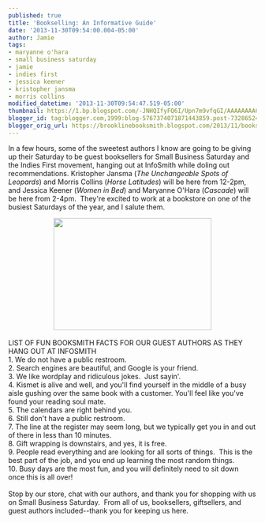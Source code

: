 ```yaml
---
published: true
title: 'Bookselling: An Informative Guide'
date: '2013-11-30T09:54:00.004-05:00'
author: Jamie
tags:
- maryanne o'hara
- small business saturday
- jamie
- indies first
- jessica keener
- kristopher jansma
- morris collins
modified_datetime: '2013-11-30T09:54:47.519-05:00'
thumbnail: https://1.bp.blogspot.com/-JNHQIfyFQ6I/Upn7m9vfqGI/AAAAAAAACgU/fJv33rP8pL8/s72-c/indiesFirst.jpg
blogger_id: tag:blogger.com,1999:blog-5767374071871443859.post-732865243835920290
blogger_orig_url: https://brooklinebooksmith.blogspot.com/2013/11/bookselling-informative-guide.html
---
```


In a few hours, some of the sweetest authors I know are going to be giving up their Saturday to be guest booksellers for Small Business Saturday and the Indies First movement, hanging out at InfoSmith while doling out recommendations. Kristopher Jansma (<i>The Unchangeable Spots of Leopards</i>) and Morris Collins (<i>Horse Latitudes</i>) will be here from 12-2pm, and Jessica Keener (<i>Women in Bed</i>) and Maryanne O'Hara (<i>Cascade</i>) will be here from 2-4pm. &nbsp;They're excited to work at a bookstore on one of the busiest Saturdays of the year, and I salute them. <br /><div class="separator" style="clear: both; text-align: center;"><a href="https://1.bp.blogspot.com/-JNHQIfyFQ6I/Upn7m9vfqGI/AAAAAAAACgU/fJv33rP8pL8/s1600/indiesFirst.jpg" imageanchor="1" style="margin-left: 1em; margin-right: 1em;"><img border="0" height="227" src="https://1.bp.blogspot.com/-JNHQIfyFQ6I/Upn7m9vfqGI/AAAAAAAACgU/fJv33rP8pL8/s320/indiesFirst.jpg" width="320" /></a></div><br />LIST OF FUN BOOKSMITH FACTS FOR OUR GUEST AUTHORS AS THEY HANG OUT AT INFOSMITH<br />1. We do not have a public restroom.<br />2. Search engines are beautiful, and Google is your friend.<br />3. We like wordplay and ridiculous jokes. &nbsp;Just sayin'.<br />4. Kismet is alive and well, and you'll find yourself in the middle of a busy aisle gushing over the same book with a customer. You'll feel like you've found your reading soul mate. <br />5. The calendars are right behind you.<br />6. Still don't have a public restroom.<br />7. The line at the register may seem long, but we typically get you in and out of there in less than 10 minutes.<br />8. Gift wrapping is downstairs, and yes, it is free.<br />9. People read everything and are looking for all sorts of things. &nbsp;This is the best part of the job, and you end up learning the most random things.<br />10. Busy days are the most fun, and you will definitely need to sit down once this is all over!<br /><br />Stop by our store, chat with our authors, and thank you for shopping with us on Small Business Saturday. &nbsp;From all of us, booksellers, giftsellers, and guest authors included--thank you for keeping us here.
